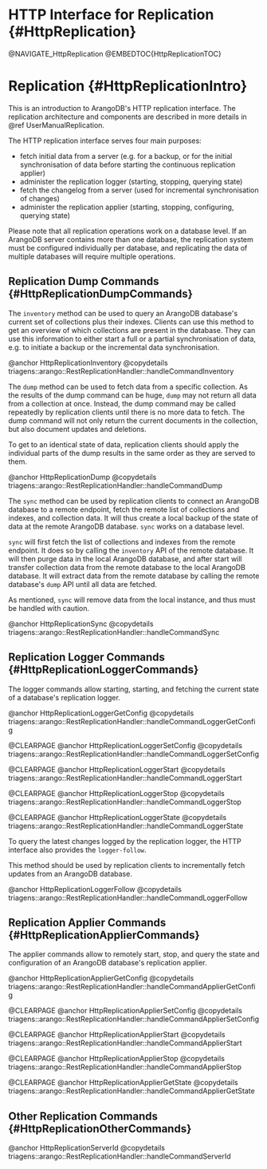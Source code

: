 HTTP Interface for Replication {#HttpReplication}
=================================================

@NAVIGATE_HttpReplication
@EMBEDTOC{HttpReplicationTOC}

Replication {#HttpReplicationIntro}
===================================

This is an introduction to ArangoDB's HTTP replication interface.
The replication architecture and components are described in more details in 
@ref UserManualReplication.

The HTTP replication interface serves four main purposes:
- fetch initial data from a server (e.g. for a backup, or for the initial synchronisation 
  of data before starting the continuous replication applier)
- administer the replication logger (starting, stopping, querying state)
- fetch the changelog from a server (used for incremental synchronisation of changes)
- administer the replication applier (starting, stopping, configuring, querying state)

Please note that all replication operations work on a database level. If an 
ArangoDB server contains more than one database, the replication system must be
configured individually per database, and replicating the data of multiple
databases will require multiple operations.

Replication Dump Commands {#HttpReplicationDumpCommands}
--------------------------------------------------------

The `inventory` method can be used to query an ArangoDB database's current
set of collections plus their indexes. Clients can use this method to get an 
overview of which collections are present in the database. They can use this information
to either start a full or a partial synchronisation of data, e.g. to initiate a backup
or the incremental data synchronisation.

@anchor HttpReplicationInventory
@copydetails triagens::arango::RestReplicationHandler::handleCommandInventory

The `dump` method can be used to fetch data from a specific collection. As the
results of the dump command can be huge, `dump` may not return all data from a collection
at once. Instead, the dump command may be called repeatedly by replication clients
until there is no more data to fetch. The dump command will not only return the
current documents in the collection, but also document updates and deletions. 

To get to an identical state of data, replication clients should apply the individual
parts of the dump results in the same order as they are served to them.

@anchor HttpReplicationDump
@copydetails triagens::arango::RestReplicationHandler::handleCommandDump

The `sync` method can be used by replication clients to connect an ArangoDB database 
to a remote endpoint, fetch the remote list of collections and indexes, and collection
data. 
It will thus create a local backup of the state of data at the remote ArangoDB database.
`sync` works on a database level. 

`sync` will first fetch the list of collections and indexes from the remote endpoint.
It does so by calling the `inventory` API of the remote database. It will then purge
data in the local ArangoDB database, and after start will transfer collection data 
from the remote database to the local ArangoDB database. It will extract data from the
remote database by calling the remote database's `dump` API until all data are fetched.

As mentioned, `sync` will remove data from the local instance, and thus must be handled
with caution.

@anchor HttpReplicationSync
@copydetails triagens::arango::RestReplicationHandler::handleCommandSync


Replication Logger Commands {#HttpReplicationLoggerCommands}
------------------------------------------------------------

The logger commands allow starting, starting, and fetching the current state of a
database's replication logger. 

@anchor HttpReplicationLoggerGetConfig
@copydetails triagens::arango::RestReplicationHandler::handleCommandLoggerGetConfig

@CLEARPAGE
@anchor HttpReplicationLoggerSetConfig
@copydetails triagens::arango::RestReplicationHandler::handleCommandLoggerSetConfig

@CLEARPAGE
@anchor HttpReplicationLoggerStart
@copydetails triagens::arango::RestReplicationHandler::handleCommandLoggerStart

@CLEARPAGE
@anchor HttpReplicationLoggerStop
@copydetails triagens::arango::RestReplicationHandler::handleCommandLoggerStop

@CLEARPAGE
@anchor HttpReplicationLoggerState
@copydetails triagens::arango::RestReplicationHandler::handleCommandLoggerState

To query the latest changes logged by the replication logger, the HTTP interface
also provides the `logger-follow`.

This method should be used by replication clients to incrementally fetch updates 
from an ArangoDB database.

@anchor HttpReplicationLoggerFollow
@copydetails triagens::arango::RestReplicationHandler::handleCommandLoggerFollow

Replication Applier Commands {#HttpReplicationApplierCommands}
--------------------------------------------------------------

The applier commands allow to remotely start, stop, and query the state and 
configuration of an ArangoDB database's replication applier.

@anchor HttpReplicationApplierGetConfig
@copydetails triagens::arango::RestReplicationHandler::handleCommandApplierGetConfig

@CLEARPAGE
@anchor HttpReplicationApplierSetConfig
@copydetails triagens::arango::RestReplicationHandler::handleCommandApplierSetConfig

@CLEARPAGE
@anchor HttpReplicationApplierStart
@copydetails triagens::arango::RestReplicationHandler::handleCommandApplierStart

@CLEARPAGE
@anchor HttpReplicationApplierStop
@copydetails triagens::arango::RestReplicationHandler::handleCommandApplierStop

@CLEARPAGE
@anchor HttpReplicationApplierGetState
@copydetails triagens::arango::RestReplicationHandler::handleCommandApplierGetState

Other Replication Commands {#HttpReplicationOtherCommands}
----------------------------------------------------------

@anchor HttpReplicationServerId
@copydetails triagens::arango::RestReplicationHandler::handleCommandServerId
